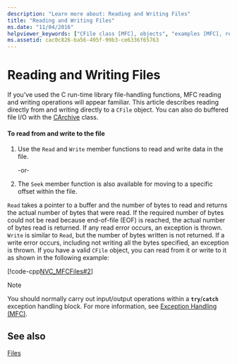 ```yaml
---
description: "Learn more about: Reading and Writing Files"
title: "Reading and Writing Files"
ms.date: "11/04/2016"
helpviewer_keywords: ["CFile class [MFC], objects", "examples [MFC], reading files", "files [MFC], writing to", "examples [MFC], writing to files", "files [MFC], reading", "MFC, file operations", "CFile class [MFC], reading and writing CFile objects", "reading files", "writing to files [MFC]"]
ms.assetid: cac0c826-ba56-495f-99b3-ce6336f65763
---
```

# Reading and Writing Files

If you've used the C run-time library file-handling functions, MFC reading and writing operations will appear familiar. This article describes reading directly from and writing directly to a `CFile` object. You can also do buffered file I/O with the [CArchive](../mfc/reference/carchive-class.md) class.

#### To read from and write to the file

1. Use the `Read` and `Write` member functions to read and write data in the file.

     -or-

1. The `Seek` member function is also available for moving to a specific offset within the file.

`Read` takes a pointer to a buffer and the number of bytes to read and returns the actual number of bytes that were read. If the required number of bytes could not be read because end-of-file (EOF) is reached, the actual number of bytes read is returned. If any read error occurs, an exception is thrown. `Write` is similar to `Read`, but the number of bytes written is not returned. If a write error occurs, including not writing all the bytes specified, an exception is thrown. If you have a valid `CFile` object, you can read from it or write to it as shown in the following example:

[!code-cpp[NVC_MFCFiles#2](../atl-mfc-shared/reference/codesnippet/cpp/reading-and-writing-files_1.cpp)]

> [!NOTE]
> You should normally carry out input/output operations within a **`try`**/**`catch`** exception handling block. For more information, see [Exception Handling (MFC)](../mfc/exception-handling-in-mfc.md).

## See also

[Files](../mfc/files-in-mfc.md)
